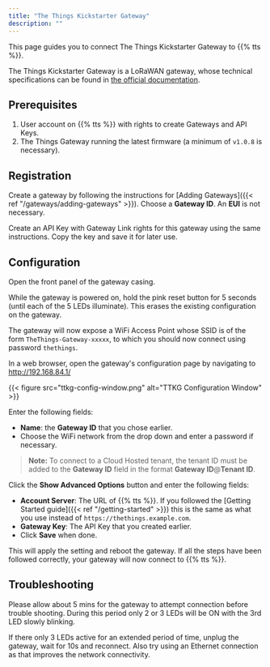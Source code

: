 ```yaml
---
title: "The Things Kickstarter Gateway"
description: ""
---
```


This page guides you to connect The Things Kickstarter Gateway to {{% tts %}}.

<!--more-->

The Things Kickstarter Gateway is a LoRaWAN gateway, whose technical specifications can be found in [the official documentation](https://www.thethingsnetwork.org/docs/gateways/gateway/). 

## Prerequisites

1. User account on {{% tts %}} with rights to create Gateways and API Keys.
2. The Things Gateway running the latest firmware (a minimum of `v1.0.8` is necessary).

## Registration

Create a gateway by following the instructions for [Adding Gateways]({{< ref "/gateways/adding-gateways" >}}). Choose a **Gateway ID**. An **EUI** is not necessary.

Create an API Key with Gateway Link rights for this gateway using the same instructions. Copy the key and save it for later use.

## Configuration

Open the front panel of the gateway casing.

While the gateway is powered on, hold the pink reset button for 5 seconds (until each of the 5 LEDs illuminate). This erases the existing configuration on the gateway.

The gateway will now expose a WiFi Access Point whose SSID is of the form `TheThings-Gateway-xxxxx`, to which you should now connect using password `thethings`.

In a web browser, open the gateway's configuration page by navigating to http://192.168.84.1/

{{< figure src="ttkg-config-window.png" alt="TTKG Configuration Window" >}}

Enter the following fields:

- **Name**: the **Gateway ID** that you chose earlier.
- Choose the WiFi network from the drop down and enter a password if necessary.

>**Note:** To connect to a Cloud Hosted tenant, the tenant ID must be added to the  **Gateway ID** field in the format **Gateway ID**@**Tenant ID**.

Click the **Show Advanced Options** button and enter the following fields:

- **Account Server**: The URL of {{% tts %}}. If you followed the [Getting Started guide]({{< ref "/getting-started" >}}) this is the same as what you use instead of `https://thethings.example.com`.
- **Gateway Key**: The API Key that you created earlier.
- Click **Save** when done.

This will apply the setting and reboot the gateway. If all the steps have been followed correctly, your gateway will now connect to {{% tts %}}.

## Troubleshooting

Please allow about 5 mins for the gateway to attempt connection before trouble shooting. During this period only 2 or 3 LEDs will be ON with the 3rd LED slowly blinking.

If there only 3 LEDs active for an extended period of time, unplug the gateway, wait for 10s and reconnect. Also try using an Ethernet connection as that improves the network connectivity.
